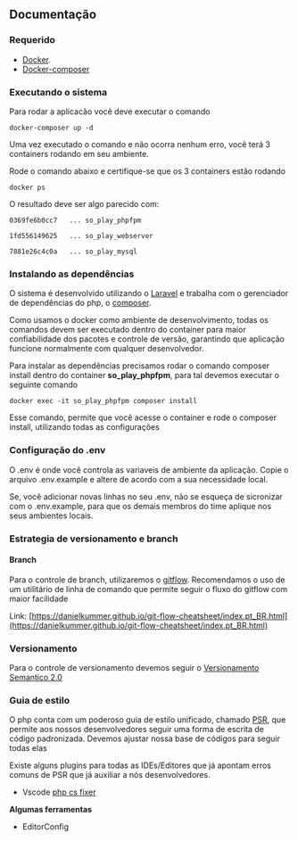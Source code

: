 ## Documentação

### Requerido

- [Docker](https://www.docker.com/get-started).
- [Docker-composer](https://docs.docker.com/compose/install/)


### Executando o sistema

Para rodar a aplicacão você deve executar o comando
```shel
docker-composer up -d
```

Uma vez executado o comando e não ocorra nenhum erro, você terá 3 containers rodando em seu ambiente.

Rode o comando abaixo e certifique-se que os 3 containers estão rodando
```shel
docker ps
```

O resultado deve ser algo parecido com:

```shel
0369fe6b0cc7   ... so_play_phpfpm

1fd556149625   ... so_play_webserver

7881e26c4c0a   ... so_play_mysql
```

### Instalando as dependências

O sistema é desenvolvido utilizando o [Laravel](https://laravel.com) e trabalha com o gerenciador de dependências do php, o [composer](https://getcomposer.org/). 

Como usamos o docker como ambiente de desenvolvimento, todas os comandos devem ser executado dentro do container para maior confiabilidade dos pacotes e controle de versão, garantindo que aplicação funcione normalmente com qualquer desenvolvedor.

Para instalar as dependências precisamos rodar o comando composer install dentro do container **so_play_phpfpm**, para tal devemos executar o seguinte comando

```shel
docker exec -it so_play_phpfpm composer install
```

Esse comando, permite que você acesse o container e rode o composer install, utilizando todas as configurações

### Configuração do .env

O .env é onde você controla as variaveis de ambiente da aplicação. Copie o arquivo .env.example e altere de acordo com a sua necessidade local.

Se, você adicionar novas linhas no seu .env, não se esqueça de sicronizar com o .env.example, para que os demais membros do time aplique nos seus ambientes locais.


### Estrategia de versionamento e branch

#### Branch

Para o controle de branch, utilizaremos o [gitflow](https://blog.betrybe.com/git/git-flow/). Recomendamos o uso de um utilitário de linha de comando que permite seguir o fluxo do gitflow com maior facilidade

Link: [https://danielkummer.github.io/git-flow-cheatsheet/index.pt_BR.html](https://danielkummer.github.io/git-flow-cheatsheet/index.pt_BR.html)

### Versionamento
Para o controle de versionamento devemos seguir o [Versionamento Semantico 2.0](https://semver.org/lang/pt-BR/)


### Guia de estilo

O php conta com um poderoso guia de estilo unificado, chamado [PSR](https://www.php-fig.org/psr/), que permite aos nossos desenvolvedores seguir uma forma de escrita de código padronizada. Devemos ajustar nossa base de códigos para seguir todas elas

Existe alguns plugins para todas as IDEs/Editores que já apontam erros comuns de PSR que já auxiliar a nós desenvolvedores.

- Vscode [php cs fixer](https://marketplace.visualstudio.com/items?itemName=junstyle.php-cs-fixer) 

**Algumas ferramentas**

- EditorConfig

